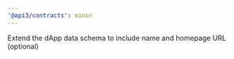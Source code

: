 ```yaml
---
'@api3/contracts': minor
---
```


Extend the dApp data schema to include name and homepage URL (optional)
